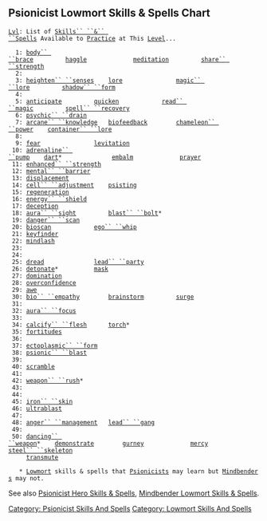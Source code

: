 ## Psionicist Lowmort Skills & Spells Chart

[`Lvl`](Level "wikilink")`: List of `[`Skills`` ``&`` ``Spells`](:Category:_Skills_And_Spells "wikilink")` Available to `[`Practice`](Practice "wikilink")` at This `[`Level`](Level "wikilink")`...`  
`     `  
`  1: `[`body`` ``brace`](Body_Brace "wikilink")`         `[`haggle`](Haggle "wikilink")`             `[`meditation`](Meditation "wikilink")`         `[`share`` ``strength`](Share_Strength "wikilink")  
`  2: `  
`  3: `[`heighten`` ``senses`](Heighten_Senses "wikilink")`    `[`lore`](Lore "wikilink")`               `[`magic`` ``lore`](Magic_Lore "wikilink")`         `[`shadow`` ``form`](Shadow_Form "wikilink")  
`  4: `  
`  5: `[`anticipate`](Anticipate "wikilink")`         `[`quicken`](Quicken "wikilink")`            `[`read`` ``magic`](Read_Magic "wikilink")`         `[`spell`` ``recovery`](Spell_Recovery "wikilink")  
`  6: `[`psychic`` ``drain`](Psychic_Drain "wikilink")  
`  7: `[`arcane`` ``knowledge`](Arcane_Knowledge "wikilink")`   `[`biofeedback`](Biofeedback "wikilink")`        `[`chameleon`` ``power`](Chameleon_Power "wikilink")`    `[`container`` ``lore`](Container_Lore "wikilink")  
`  8: `  
`  9: `[`fear`](Fear "wikilink")`               `[`levitation`](Levitation "wikilink")  
` 10: `[`adrenaline`` ``pump`](Adrenaline_Pump "wikilink")`    `[`dart`](Dart_(spell) "wikilink")`*              `[`embalm`](Embalm "wikilink")`             `[`prayer`](Prayer "wikilink")  
` 11: `[`enhanced`` ``strength`](Enhanced_Strength "wikilink")  
` 12: `[`mental`` ``barrier`](Mental_Barrier "wikilink")  
` 13: `[`displacement`](Displacement "wikilink")  
` 14: `[`cell`` ``adjustment`](Cell_Adjustment "wikilink")`    `[`psisting`](PsiSting "wikilink")  
` 15: `[`regeneration`](Regeneration "wikilink")  
` 16: `[`energy`` ``shield`](Energy_Shield "wikilink")  
` 17: `[`deception`](Deception "wikilink")  
` 18: `[`aura`` ``sight`](Aura_Sight "wikilink")`         `[`blast`` ``bolt`](Blast_Bolt "wikilink")`*`  
` 19: `[`danger`` ``scan`](Danger_Scan "wikilink")  
` 20: `[`bioscan`](Bioscan "wikilink")`            `[`ego`` ``whip`](Ego_Whip "wikilink")  
` 21: `[`keyfinder`](Keyfinder "wikilink")  
` 22: `[`mindlash`](Mindlash "wikilink")  
` 23: `  
` 24: `  
` 25: `[`dread`](Dread "wikilink")`              `[`lead`` ``party`](Lead_Party "wikilink")  
` 26: `[`detonate`](Detonate "wikilink")`*          `[`mask`](Mask "wikilink")  
` 27: `[`domination`](Domination "wikilink")  
` 28: `[`overconfidence`](Overconfidence "wikilink")  
` 29: `[`awe`](Awe "wikilink")  
` 30: `[`bio`` ``empathy`](Bio_Empathy "wikilink")`        `[`brainstorm`](Brainstorm "wikilink")`         `[`surge`](Surge "wikilink")  
` 31: `  
` 32: `[`aura`` ``focus`](Aura_Focus "wikilink")  
` 33: `  
` 34: `[`calcify`` ``flesh`](Calcify_Flesh "wikilink")`      `[`torch`](Torch_(spell) "wikilink")`*`  
` 35: `[`fortitudes`](Fortitudes "wikilink")  
` 36: `  
` 37: `[`ectoplasmic`` ``form`](Ectoplasmic_Form "wikilink")  
` 38: `[`psionic`` ``blast`](Psionic_Blast "wikilink")  
` 39: `  
` 40: `[`scramble`](Scramble "wikilink")  
` 41: `  
` 42: `[`weapon`` ``rush`](Weapon_Rush "wikilink")`*`  
` 43: `  
` 44: `  
` 45: `[`iron`` ``skin`](Iron_Skin "wikilink")  
` 46: `[`ultrablast`](Ultrablast "wikilink")  
` 47: `  
` 48: `[`anger`` ``management`](Anger_Management "wikilink")`   `[`lead`` ``gang`](Lead_Gang "wikilink")  
` 49: `  
` 50: `[`dancing`` ``weapon`](Dancing_Weapon "wikilink")`*    `[`demonstrate`](Demonstrate "wikilink")`        `[`gurney`](Gurney "wikilink")`             `[`mercy`](Mercy "wikilink")`              `[`steel`` ``skeleton`](Steel_Skeleton "wikilink")  
`     `[`transmute`](Transmute "wikilink")  
`     `  
`   * `[`Lowmort`](:Category:_Lowmort "wikilink")` skills & spells that `[`Psionicists`](:Category:_Psionicists "wikilink")` may learn but `[`Mindbenders`](:Category:_Mindbenders "wikilink")` may not.`

See also [Psionicist Hero Skills &
Spells](:Category:_Psionicist_Hero_Skills_And_Spells "wikilink"),
[Mindbender Lowmort Skills &
Spells](:Category:_Mindbender_Lowmort_Skills_And_Spells "wikilink").

[Category: Psionicist Skills And
Spells](Category:_Psionicist_Skills_And_Spells "wikilink") [Category:
Lowmort Skills And
Spells](Category:_Lowmort_Skills_And_Spells "wikilink")

